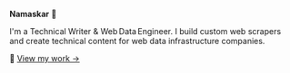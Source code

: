 **Namaskar** 🙏

I'm a Technical Writer & Web Data Engineer. I build custom web scrapers and create technical content for web data infrastructure companies. 

📌 [View my work →](https://github.com/triposat/published-blogs)
